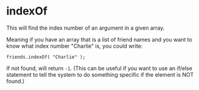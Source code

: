# indexOf

This will find the index number of an argument in a given array.

Meaning if you have an array that is a list of friend names and you want to know what index number "Charlie" is, you could write:

`friends.indexOf( "Charlie" );`

If not found, will return `-1`. (This can be useful if you want to use an if/else statement to tell the system to do something specific if the element is NOT found.)